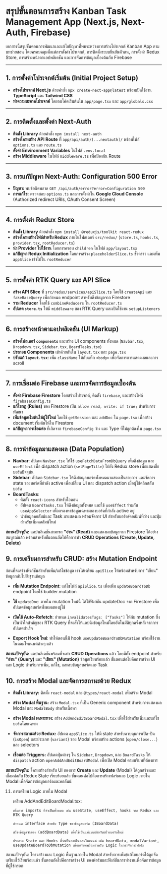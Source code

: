 # สรุปขั้นตอนการสร้าง Kanban Task Management App (Next.js, Next-Auth, Firebase)

เอกสารนี้สรุปขั้นตอนการพัฒนาและแก้ไขปัญหาที่พบระหว่างการสร้างโปรเจกต์ Kanban App ตามบทช่วยสอน โดยครอบคลุมตั้งแต่การตั้งค่าโปรเจกต์, การติดตั้งระบบยืนยันตัวตน, การตั้งค่า Redux Store, การสร้างหน้าตาแอปพลิเคชัน และการจัดการข้อมูลเบื้องต้นกับ Firebase

---

## 1. การตั้งค่าโปรเจกต์เริ่มต้น (Initial Project Setup)

- **สร้างโปรเจกต์ Next.js** ด้วยคำสั่ง `npx create-next-app@latest` พร้อมเปิดใช้งาน **TypeScript** และ **Tailwind CSS**
- **ทำความสะอาดโปรเจกต์** โดยลบโค้ดเริ่มต้นใน `app/page.tsx` และ `app/globals.css`

---

## 2. การติดตั้งและตั้งค่า Next-Auth

- **ติดตั้ง Library** ด้วยคำสั่ง `npm install next-auth`
- **สร้างโครงสร้าง API Route** ที่ `app/api/auth/[...nextauth]/` พร้อมไฟล์ `options.ts` และ `route.ts`
- **ตั้งค่า Environment Variables** ในไฟล์ `.env.local`
- **สร้าง Middleware** ในไฟล์ `middleware.ts` เพื่อป้องกัน Route

---

## 3. การแก้ปัญหา Next-Auth: Configuration 500 Error

- **ปัญหา:** พบข้อผิดพลาด `GET /api/auth/error?error=Configuration 500`
- **การแก้ไข:** ตรวจสอบ `options.ts` และการตั้งค่าใน **Google Cloud Console** (Authorized redirect URIs, OAuth Consent Screen)

---

## 4. การตั้งค่า Redux Store

- **ติดตั้ง Library** ด้วยคำสั่ง `npm install @reduxjs/toolkit react-redux`
- **สร้างโครงสร้างไฟล์สำหรับ Redux** ภายในโฟลเดอร์ `src/redux/` (`store.ts`, `hooks.ts`, `provider.tsx`, `rootReducer.ts`)
- **นำ Provider ไปใช้งาน** โดยการครอบ `children` ในไฟล์ `app/layout.tsx`
- **แก้ปัญหา Redux Initialization** โดยการสร้าง `placeholderSlice.ts` ชั่วคราว และเพิ่ม `appSlice` เข้าไปใน `rootReducer`

---

## 5. การตั้งค่า RTK Query และ API Slice

- **สร้าง API Slice** ที่ `src/redux/services/apiSlice.ts` โดยใช้ `createApi` และ `fakeBaseQuery` เพื่อกำหนด endpoint สำหรับดึงข้อมูลจาก Firestore
- **รวม Reducer** โดยใช้ `combineReducers` ใน `rootReducer.ts`
- **อัปเดต `store.ts`** ให้มี `middleware` ของ RTK Query และเปิดใช้งาน `setupListeners`

---

## 6. การสร้างหน้าตาแอปพลิเคชัน (UI Markup)

- **สร้างโฟลเดอร์ `components`** และสร้าง UI components ทั้งหมด (`Navbar.tsx`, `Dropdown.tsx`, `Sidebar.tsx`, `BoardTasks.tsx`)
- **ประกอบ Components** เข้าด้วยกันใน `layout.tsx` และ `page.tsx`
- **ปรับแก้ `layout.tsx`**: เพิ่ม `className` ให้กับแท็ก `<body>` เพื่อจัดการการแสดงผลและการ scroll

---

## 7. การเชื่อมต่อ Firebase และการจัดการข้อมูลเบื้องต้น

- **ตั้งค่า Firebase Firestore** โดยสร้างโปรเจกต์, ติดตั้ง `firebase`, และสร้างไฟล์ `firebaseConfig.ts`
- **แก้ไขกฎ (Rules)** ของ Firestore เป็น `allow read, write: if true;` สำหรับการพัฒนา
- **เพิ่มข้อมูลเริ่มต้นให้ผู้ใช้ใหม่** โดยใช้ `getSession` และ `addDoc` ใน `page.tsx` เพื่อสร้าง document เริ่มต้นให้ใน Firestore
- **แก้ปัญหาการเชื่อมต่อ** ที่เกิดจาก `firebaseConfig` ว่าง และ Type ที่ไม่ถูกต้องใน `page.tsx`

---

## 8. การนำข้อมูลมาแสดงผล (Data Population)

- **Navbar**: อัปเดต `Navbar.tsx` ให้ใช้ `useFetchDataFromDbQuery` เพื่อดึงข้อมูล และ `useEffect` เพื่อ dispatch action (`setPageTitle`) ไปยัง Redux store เพื่อแสดงชื่อบอร์ดปัจจุบัน
- **Sidebar**: อัปเดต `Sidebar.tsx` ให้ดึงข้อมูลบอร์ดทั้งหมดมาแสดงเป็นรายการ และจัดการ state ของบอร์ดที่กำลัง active เพื่อเปลี่ยน UI และ dispatch action เมื่อผู้ใช้คลิกสลับบอร์ด
- **BoardTasks**:
    - ติดตั้ง `react-icons` สำหรับไอคอน
    - อัปเดต `BoardTasks.tsx` ให้ดึงข้อมูลทั้งหมด และใช้ `useEffect` ร่วมกับ `useAppSelector` เพื่อกรองหาข้อมูลเฉพาะของบอร์ดที่กำลัง active อยู่
    - นำข้อมูลคอลัมน์และ Task มาแสดงผล พร้อมจัดการ UI สำหรับบอร์ด/คอลัมน์ที่ว่าง และปุ่มสำหรับเพิ่มคอลัมน์ใหม่

**สถานะปัจจุบัน:** แอปพลิเคชันสามารถ **"อ่าน" (Read)** และแสดงผลข้อมูลจาก Firestore ได้อย่างสมบูรณ์แล้ว พร้อมสำหรับขั้นตอนถัดไปคือการทำ **CRUD Operations (Create, Update, Delete)**

## 9. การเตรียมการสำหรับ CRUD: สร้าง Mutation Endpoint

ก่อนที่จะสร้างฟังก์ชันสำหรับเพิ่ม/แก้ไขข้อมูล เราได้เตรียม `apiSlice` ให้พร้อมสำหรับการ "เขียน" ข้อมูลกลับไปยังฐานข้อมูล

-   **เพิ่ม Mutation Endpoint**: แก้ไขไฟล์ `apiSlice.ts` เพื่อเพิ่ม `updateBoardToDb` endpoint โดยใช้ builder.mutation

-   **ใช้** `updateDoc`: ภายใน mutation ใหม่นี้ ได้ใช้ฟังก์ชัน updateDoc จาก Firestore เพื่ออัปเดตข้อมูลบอร์ดทั้งหมดของผู้ใช้

-   **เปิดใช้ Auto-Refetch**: กำหนด `invalidatesTags: ["Tasks"]` ให้กับ mutation ซึ่งเป็นหัวใจสำคัญของ RTK Query ที่จะสั่งให้แอปดึงข้อมูลใหม่โดยอัตโนมัติทุกครั้งหลังจากการอัปเดตสำเร็จ

-   **Export Hook ใหม่**: ทำให้ตอนนี้มี hook `useUpdateBoardToDbMutation` พร้อมใช้งานในคอมโพเนนต์ต่างๆ แล้ว

**สถานะปัจจุบัน:** แอปพลิเคชันพร้อมที่จะทำ **CRUD Operations** แล้ว โดยมีทั้ง endpoint สำหรับ **"อ่าน" (Query)** และ **"เขียน" (Mutation)** ข้อมูลเรียบร้อยแล้ว ขั้นตอนต่อไปคือการสร้าง UI และ Logic สำหรับการเพิ่ม, แก้ไข, และลบข้อมูลบอร์ดและ Task

## 10. การสร้าง Modal และจัดการสถานะด้วย Redux

-   **ติดตั้ง Library:** ติดตั้ง `react-modal` และ `@types/react-modal` เพื่อสร้าง Modal

-   **สร้าง Modal พื้นฐาน:** สร้าง `Modal.tsx` ที่เป็น Generic component สำหรับการแสดงผล Modal และ `ModalBody` สำหรับเนื้อหา

-   **สร้าง Modal เฉพาะทาง:** สร้าง `AddAndEditBoardModal.tsx` เพื่อใช้สำหรับเพิ่มและแก้ไขบอร์ดโดยเฉพาะ

-   **จัดการสถานะด้วย Redux:** อัปเดต `appSlice.ts` ให้มี state สำหรับควบคุมการเปิด-ปิด (`isOpen`) และประเภท (`variant`) ของ Modal พร้อมสร้าง actions (`open/close...`) และ selectors

-   **เชื่อมต่อ Triggers:** อัปเดตปุ่มต่างๆ ใน `Sidebar`, `Dropdown`, และ `BoardTasks` ให้ `dispatch` action `openAddAndEditBoardModal` เพื่อเปิด Modal ตามบริบทที่ต้องการ

**สถานะปัจจุบัน:** โครงสร้างสำหรับ UI ของการ **Create** และ **Update** (Modal) ได้ถูกสร้างและเชื่อมต่อกับ Redux State เรียบร้อยแล้ว ขั้นตอนต่อไปคือการสร้างฟอร์มและ Logic ภายใน Modal เพื่อจัดการข้อมูลบอร์ดและคอลัมน์

11. การเตรียม Logic ภายใน Modal

    เตรียม AddAndEditBoardModal.tsx:

        เพิ่มการ imports ที่จำเป็นทั้งหมด เช่น useState, useEffect, hooks จาก Redux และ RTK Query

        กำหนด interface สำหรับ Type ของข้อมูลบอร์ด (IBoardData)

        สร้างข้อมูลจำลอง (addBoardData) เพื่อใช้เป็นแม่แบบสำหรับสร้างบอร์ดใหม่

        ประกาศ State และ Hooks ที่จำเป็นภายในคอมโพเนนต์ เช่น boardData, modalVariant, useUpdateBoardToDbMutation เพื่อเตรียมพร้อมสำหรับ Logic ในการจัดการฟอร์ม

สถานะปัจจุบัน: โครงสร้างและ Logic พื้นฐานภายใน Modal สำหรับการเพิ่ม/แก้ไขบอร์ดได้ถูกจัดเตรียมไว้เรียบร้อยแล้ว ขั้นตอนถัดไปคือการสร้าง UI ของฟอร์มและฟังก์ชันการทำงานเพื่อจัดการข้อมูลที่ผู้ใช้กรอก